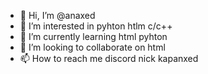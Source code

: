 - 👋 Hi, I’m @anaxed
- 👀 I’m interested in pyhton htlm c/c++
- 🌱 I’m currently learning html pyhton
- 💞️ I’m looking to collaborate on html
- 📫 How to reach me discord nick kapanxed

<!---
anaxed/anaxed is a ✨ special ✨ repository because its `README.md` (this file) appears on your GitHub profile.
You can click the Preview link to take a look at your changes.
--->
